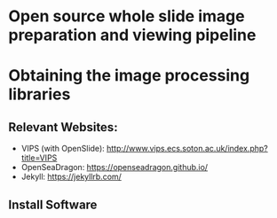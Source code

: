 # Open source whole slide image preparation and viewing pipeline

# Obtaining the image processing libraries

## Relevant Websites:
- VIPS (with OpenSlide): http://www.vips.ecs.soton.ac.uk/index.php?title=VIPS
- OpenSeaDragon: https://openseadragon.github.io/
- Jekyll: https://jekyllrb.com/

## Install Software
